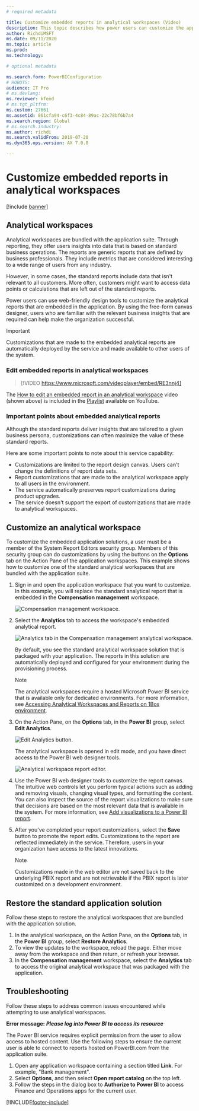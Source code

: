 ```yaml
---
# required metadata

title: Customize embedded reports in analytical workspaces (Video)
description: This topic describes how power users can customize the application reports that are embedded in analytical workspaces.
author: RichdiMSFT
ms.date: 09/11/2020
ms.topic: article
ms.prod: 
ms.technology: 

# optional metadata

ms.search.form: PowerBIConfiguration
# ROBOTS: 
audience: IT Pro
# ms.devlang: 
ms.reviewer: kfend
# ms.tgt_pltfrm: 
ms.custom: 27661
ms.assetid: 861cfa94-c6f3-4c84-89ac-22c78bf6b7a4
ms.search.region: Global
# ms.search.industry: 
ms.author: richdi
ms.search.validFrom: 2019-07-20
ms.dyn365.ops.version: AX 7.0.0

---
```


# Customize embedded reports in analytical workspaces

[!include [banner](../includes/banner.md)]


## Analytical workspaces

Analytical workspaces are bundled with the application suite. Through reporting, they offer users insights into data that is based on standard business operations. The reports are generic reports that are defined by business professionals. They include metrics that are considered interesting to a wide range of users from any industry.

However, in some cases, the standard reports include data that isn't relevant to all customers. More often, customers might want to access data points or calculations that are left out of the standard reports.

Power users can use web-friendly design tools to customize the analytical reports that are embedded in the application. By using the free-form canvas designer, users who are familiar with the relevant business insights that are required can help make the organization successful.

> [!IMPORTANT]
> Customizations that are made to the embedded analytical reports are automatically deployed by the service and made available to other users of the system.

### Edit embedded reports in analytical workspaces

> [!VIDEO https://www.microsoft.com/videoplayer/embed/RE3nnj4]

The [How to edit an embedded report in an analytical workspace](https://youtu.be/_8WlwmSggcQ) video (shown above) is included in the [Playlist](https://www.youtube.com/playlist?list=PLcakwueIHoT_SYfIaPGoOhloFoCXiUSyW) available on YouTube.

### Important points about embedded analytical reports

Although the standard reports deliver insights that are tailored to a given business persona, customizations can often maximize the value of these standard reports.

Here are some important points to note about this service capability:

- Customizations are limited to the report design canvas. Users can't change the definitions of report data sets.
- Report customizations that are made to the analytical workspace apply to all users in the environment.
- The service automatically preserves report customizations during product upgrades.
- The service doesn't support the export of customizations that are made to analytical workspaces.

## Customize an analytical workspace

To customize the embedded application solutions, a user must be a member of the System Report Editors security group. Members of this security group can do customizations by using the buttons on the **Options** tab on the Action Pane of the application workspaces. This example shows how to customize one of the standard analytical workspaces that are bundled with the application suite.

1. Sign in and open the application workspace that you want to customize. In this example, you will replace the standard analytical report that is embedded in the **Compensation management** workspace.

    ![Compensation management workspace.](media/compensation-management-workspace.png)

2. Select the **Analytics** tab to access the workspace's embedded analytical report.

    ![Analytics tab in the Compensation management analytical workspace.](media/compensation-management-analytics.png)

    By default, you see the standard analytical workspace solution that is packaged with your application. The reports in this solution are automatically deployed and configured for your environment during the provisioning process.

    > [!NOTE]
    > The analytical workspaces require a hosted Microsoft Power BI service that is available only for dedicated environments. For more information, see [Accessing Analytical Workspaces and Reports on 1Box environment](/archive/blogs/dynamicsaxbi/accessing-analytical-workspaces-on-1box-environment).

3. On the Action Pane, on the **Options** tab, in the **Power BI** group, select **Edit Analytics**.

    ![Edit Analytics button.](media/analytical-workspace-edit-entry.png)

    The analytical workspace is opened in edit mode, and you have direct access to the Power BI web designer tools.

    ![Analytical workspace report editor.](media/analytical-workspace-edit-view.png)

4. Use the Power BI web designer tools to customize the report canvas. The intuitive web controls let you perform typical actions such as adding and removing visuals, changing visual types, and formatting the content. You can also inspect the source of the report visualizations to make sure that decisions are based on the most relevant data that is available in the system. For more information, see [Add visualizations to a Power BI report](/power-bi/visuals/power-bi-report-add-visualizations-i).
5. After you've completed your report customizations, select the **Save** button to promote the report edits. Customizations to the report are reflected immediately in the service. Therefore, users in your organization have access to the latest innovations.

    > [!NOTE]
    > Customizations made in the web editor are not saved back to the underlying PBIX report and are not retrievable if the PBIX report is later customized on a development environment.

## Restore the standard application solution

Follow these steps to restore the analytical workspaces that are bundled with the application solution.

1. In the analytical workspace, on the Action Pane, on the **Options** tab, in the **Power BI** group, select **Restore Analytics**.
2. To view the updates to the workspace, reload the page. Either move away from the workspace and then return, or refresh your browser.
3. In the **Compensation management** workspace, select the **Analytics** tab to access the original analytical workspace that was packaged with the application.

## Troubleshooting

Follow these steps to address common issues encountered while attempting to use analytical workspaces.

**Error message:** ***Please log into Power BI to access its resource***

The Power BI service requires explicit permission from the user to allow access to hosted content. Use the following steps to ensure the current user is able to connect to reports hosted on PowerBI.com from the application suite.

1. Open any application workspace containing a section titled **Link**. For example, "Bank management".
2. Select **Options**, and then select **Open report catalog** on the top left.
3. Follow the steps in the dialog box to **Authorize to Power BI** to access Finance and Operations apps for the current user.


[!INCLUDE[footer-include](../../../includes/footer-banner.md)]